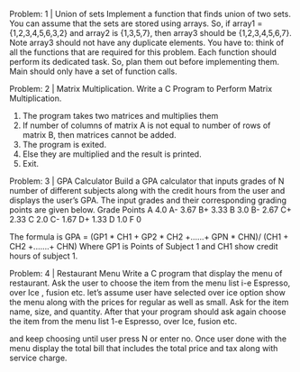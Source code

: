 Problem: 1 | Union of sets
Implement a function that finds union of two sets. You can assume that the sets
are stored using arrays. So, if array1 = {1,2,3,4,5,6,3,2} and array2 is {1,3,5,7}, then
array3 should be {1,2,3,4,5,6,7}. Note array3 should not have any duplicate elements. You
have to:
think of all the functions that are required for this problem. Each function should perform
its dedicated task. So, plan them out before implementing them.
Main should only have a set of function calls.

Problem: 2 | Matrix Multiplication.
Write a C Program to Perform Matrix Multiplication.
1. The program takes two matrices and multiplies them
2. If number of columns of matrix A is not equal to number of rows of matrix B, then
matrices cannot be added.
3. The program is exited.
4. Else they are multiplied and the result is printed.
5. Exit.

Problem: 3 | GPA Calculator
Build a GPA calculator that inputs grades of N number of different subjects along with
the credit hours from the user and displays the user’s GPA. The input grades and their
corresponding grading points are given below.
Grade Points
A 4.0
A- 3.67
B+ 3.33
B 3.0
B- 2.67
C+ 2.33
C 2.0
C- 1.67
D+ 1.33
D 1.0
F 0

The formula is
GPA = (GP1 * CH1 + GP2 * CH2 +......+ GPN * CHN)/ (CH1 + CH2 +.......+ CHN)
Where GP1 is Points of Subject 1 and CH1 show credit hours of subject 1.

Problem: 4 | Restaurant Menu
Write a C program that display the menu of restaurant. Ask the user to choose the item from the menu
list i-e Espresso, over Ice , fusion etc. let’s assume user have selected over ice option show the menu
along with the prices for regular as well as small. Ask for the item name, size, and quantity. After that
your program should ask again choose the item from the menu list 1-e Espresso, over Ice, fusion etc.

and keep choosing until user press N or enter no. Once user done with the menu display the total bill
that includes the total price and tax along with service charge.